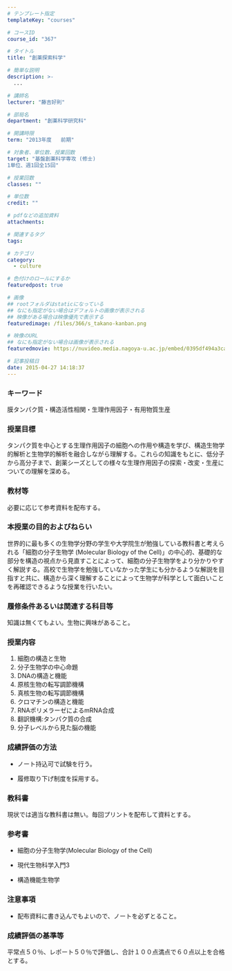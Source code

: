 ```yaml
---
# テンプレート指定
templateKey: "courses"

# コースID
course_id: "367"

# タイトル
title: "創薬探索科学"

# 簡単な説明
description: >-
  ...

# 講師名
lecturer: "藤吉好則"

# 部局名
department: "創薬科学研究科"

# 開講時限
term: "2013年度	前期"

# 対象者、単位数、授業回数
target: "基盤創薬科学専攻 (修士)
1単位、週1回全15回"

# 授業回数
classes: ""

# 単位数
credit: ""

# pdfなどの追加資料
attachments: 

# 関連するタグ
tags:

# カテゴリ
category:
  - culture

# 色付けのロールにするか
featuredpost: true

# 画像
## rootフォルダはstaticになっている
## なにも指定がない場合はデフォルトの画像が表示される
## 映像がある場合は映像優先で表示する
featuredimage: /files/366/s_takano-kanban.png

# 映像のURL
## なにも指定がない場合は画像が表示される
featuredmovie: https://nuvideo.media.nagoya-u.ac.jp/embed/0395df494a3ca7366794a949e60ae8a3d35a738b

# 記事投稿日
date: 2015-04-27 14:18:37
---
```


### キーワード


膜タンパク質・構造活性相関・生理作用因子・有用物質生産


### 授業目標


タンパク質を中心とする生理作用因子の細胞への作用や構造を学び、構造生物学的解析と生物学的解析を融合しながら理解する。これらの知識をもとに、低分子から高分子まで、創薬シーズとしての様々な生理作用因子の探索・改変・生産についての理解を深める。


### 教材等


必要に応じて参考資料を配布する。


### 本授業の目的およびねらい


世界的に最も多くの生物学分野の学生や大学院生が勉強している教科書と考えられる「細胞の分子生物学 (Molecular Biology of the Cell)」の中心的、基礎的な部分を構造の視点から見直すことによって、細胞の分子生物学をより分かりやすく解説する。高校で生物学を勉強していなかった学生にも分かるような解説を目指すと共に、構造から深く理解することによって生物学が科学として面白いことを再確認できるような授業を行いたい。


### 履修条件あるいは関連する科目等


知識は無くてもよい。生物に興味があること。


### 授業内容


1. 細胞の構造と生物
2. 分子生物学の中心命題
3. DNAの構造と機能
4. 原核生物の転写調節機構
5. 真核生物の転写調節機構
6. クロマチンの構造と機能
7. RNAポリメラーゼによるmRNA合成
8. 翻訳機構:タンパク質の合成
9. 分子レベルから見た脳の機能


### 成績評価の方法



* ノート持込可で試験を行う。

* 履修取り下げ制度を採用する。


### 教科書


現状では適当な教科書は無い。毎回プリントを配布して資料とする。


### 参考書



* 細胞の分子生物学(Molecular Biology of the Cell)

* 現代生物科学入門3

* 構造機能生物学


### 注意事項


* 配布資料に書き込んでもよいので、ノートを必ずとること。




### 成績評価の基準等


平常点５０％、レポート５０％で評価し、合計１００点満点で６０点以上を合格とする。
